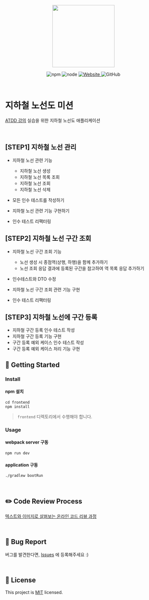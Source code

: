 <p align="center">
    <img width="200px;" src="https://raw.githubusercontent.com/woowacourse/atdd-subway-admin-frontend/master/images/main_logo.png"/>
</p>
<p align="center">
  <img alt="npm" src="https://img.shields.io/badge/npm-%3E%3D%205.5.0-blue">
  <img alt="node" src="https://img.shields.io/badge/node-%3E%3D%209.3.0-blue">
  <a href="https://edu.nextstep.camp/c/R89PYi5H" alt="nextstep atdd">
    <img alt="Website" src="https://img.shields.io/website?url=https%3A%2F%2Fedu.nextstep.camp%2Fc%2FR89PYi5H">
  </a>
  <img alt="GitHub" src="https://img.shields.io/github/license/next-step/atdd-subway-admin">
</p>

<br>

# 지하철 노선도 미션
[ATDD 강의](https://edu.nextstep.camp/c/R89PYi5H) 실습을 위한 지하철 노선도 애플리케이션

<br>

## [STEP1] 지하철 노선 관리
* 지하철 노선 관련 기능
  * 지하철 노선 생성
  * 지하철 노선 목록 조회
  * 지하철 노선 조회
  * 지하철 노선 삭제

* 모든 인수 테스트를 작성하기 
* 지하철 노선 관련 기능 구현하기
* 인수 테스트 리팩터링

## [STEP2] 지하철 노선 구간 조회
* 지하철 노선 구간 조회 기능
  * 노선 생성 시 종점역(상행, 하행)을 함께 추가하기
  * 노선 조회 응답 결과에 등록된 구간을 참고하여 역 목록 응답 추가하기

* 인수테스트와 DTO 수정
* 지하철 노선 구간 조회 관련 기능 구현
* 인수 테스트 리팩터링

## [STEP3] 지하철 노선에 구간 등록
* 지하철 구간 등록 인수 테스트 작성
* 지하철 구간 등록 기능 구현
* 구간 등록 예외 케이스 인수 테스트 작성
* 구간 등록 예외 케이스 처리 기능 구현

## 🚀 Getting Started

### Install
#### npm 설치
```
cd frontend
npm install
```
> `frontend` 디렉토리에서 수행해야 합니다.

### Usage
#### webpack server 구동
```
npm run dev
```
#### application 구동
```
./gradlew bootRun
```
<br>

## ✏️ Code Review Process
[텍스트와 이미지로 살펴보는 온라인 코드 리뷰 과정](https://github.com/next-step/nextstep-docs/tree/master/codereview)

<br>

## 🐞 Bug Report

버그를 발견한다면, [Issues](https://github.com/next-step/atdd-subway-admin/issues) 에 등록해주세요 :)

<br>

## 📝 License

This project is [MIT](https://github.com/next-step/atdd-subway-admin/blob/master/LICENSE.md) licensed.

